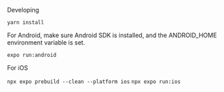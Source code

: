 Developing

`yarn install`

For Android, make sure Android SDK is installed, and the ANDROID_HOME environment variable is set.

`expo run:android`

For iOS

`npx expo prebuild --clean --platform ios`
`npx expo run:ios`
